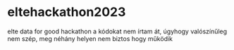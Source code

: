 # eltehackathon2023
elte data for good hackathon
a kódokat nem írtam át, úgyhogy valószínűleg nem szép, meg néhány helyen nem biztos hogy működik
